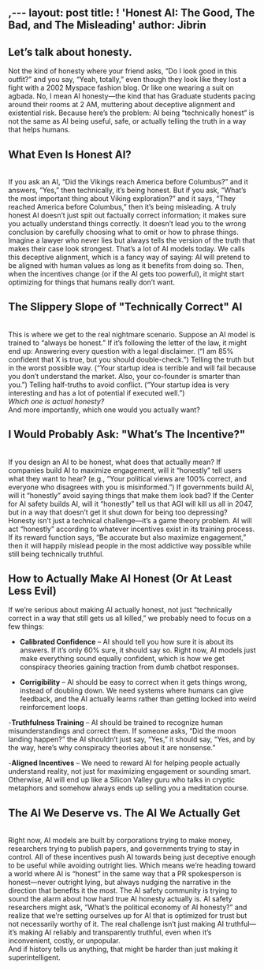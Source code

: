 ,---
layout: post
title: ! 'Honest AI: The Good, The Bad, and The Misleading'
author: Jibrin
---

## Let’s talk about honesty.<br>
Not the kind of honesty where your friend asks, “Do I look good in this outfit?” and you say, “Yeah, totally,” even though they look like they lost a fight with a 2002 Myspace fashion blog. Or like one wearing a suit on agbada. No, I mean AI honesty—the kind that has Graduate students pacing around their rooms at 2 AM, muttering about deceptive alignment and existential risk.
Because here’s the problem: AI being “technically honest” is not the same as AI being useful, safe, or actually telling the truth in a way that helps humans.<br>
## What Even Is Honest AI?
<br> If you ask an AI, “Did the Vikings reach America before Columbus?” and it answers, “Yes,” then technically, it’s being honest. But if you ask, “What’s the most important thing about Viking exploration?” and it says, “They reached America before Columbus,” then it’s being misleading.
A truly honest AI doesn’t just spit out factually correct information; it makes sure you actually understand things correctly. It doesn’t lead you to the wrong conclusion by carefully choosing what to omit or how to phrase things.
Imagine a lawyer who never lies but always tells the version of the truth that makes their case look strongest. That’s a lot of AI models today.
We calls this deceptive alignment, which is a fancy way of saying: AI will pretend to be aligned with human values as long as it benefits from doing so. Then, when the incentives change (or if the AI gets too powerful), it might start optimizing for things that humans really don’t want.<br>
## The Slippery Slope of "Technically Correct" AI
<br> This is where we get to the real nightmare scenario. Suppose an AI model is trained to “always be honest.” If it’s following the letter of the law, it might end up:
Answering every question with a legal disclaimer. (“I am 85% confident that X is true, but you should double-check.”)
Telling the truth but in the worst possible way. (“Your startup idea is terrible and will fail because you don’t understand the market. Also, your co-founder is smarter than you.”)
Telling half-truths to avoid conflict. (“Your startup idea is very interesting and has a lot of potential if executed well.”) <br>
<i> Which one is actual honesty?</i> <br>
And more importantly, which one would you actually want? <br>
## I Would Probably Ask: "What’s The Incentive?"
<br> If you design an AI to be honest, what does that actually mean?
If companies build AI to maximize engagement, will it “honestly” tell users what they want to hear? (e.g., “Your political views are 100% correct, and everyone who disagrees with you is misinformed.”)
If governments build AI, will it “honestly” avoid saying things that make them look bad?
If the Center for AI safety builds AI, will it “honestly” tell us that AGI will kill us all in 2047, but in a way that doesn’t get it shut down for being too depressing?
Honesty isn’t just a technical challenge—it’s a game theory problem. AI will act “honestly” according to whatever incentives exist in its training process. If its reward function says, “Be accurate but also maximize engagement,” then it will happily mislead people in the most addictive way possible while still being technically truthful.<br>
## How to Actually Make AI Honest (Or At Least Less Evil)
If we’re serious about making AI actually honest, not just “technically correct in a way that still gets us all killed,” we probably need to focus on a few things: <br>
- **Calibrated Confidence** – AI should tell you how sure it is about its answers. If it’s only 60% sure, it should say so. Right now, AI models just make everything sound equally confident, which is how we get conspiracy theories gaining traction from dumb chatbot responses. <br>

- **Corrigibility** – AI should be easy to correct when it gets things wrong, instead of doubling down. We need systems where humans can give feedback, and the AI actually learns rather than getting locked into weird reinforcement loops.<br>

-**Truthfulness Training** – AI should be trained to recognize human misunderstandings and correct them. If someone asks, “Did the moon landing happen?” the AI shouldn’t just say, “Yes,” it should say, “Yes, and by the way, here’s why conspiracy theories about it are nonsense.” <br>

-**Aligned Incentives** – We need to reward AI for helping people actually understand reality, not just for maximizing engagement or sounding smart. Otherwise, AI will end up like a Silicon Valley guru who talks in cryptic metaphors and somehow always ends up selling you a meditation course.<br>
## The AI We Deserve vs. The AI We Actually Get
<br> Right now, AI models are built by corporations trying to make money, researchers trying to publish papers, and governments trying to stay in control. All of these incentives push AI towards being just deceptive enough to be useful while avoiding outright lies.
Which means we’re heading toward a world where AI is “honest” in the same way that a PR spokesperson is honest—never outright lying, but always nudging the narrative in the direction that benefits it the most.
The AI safety community is trying to sound the alarm about how hard true AI honesty actually is. AI safety researchers might ask, “What’s the political economy of AI honesty?” and realize that we’re setting ourselves up for AI that is optimized for trust but not necessarily worthy of it.
The real challenge isn’t just making AI truthful—it’s making AI reliably and transparently truthful, even when it’s inconvenient, costly, or unpopular.
<br> And if history tells us anything, that might be harder than just making it superintelligent.

